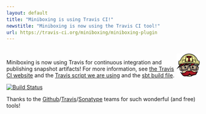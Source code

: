 ```yaml
---
layout: default
title: "Miniboxing is using Travis CI!"
newstitle: "Miniboxing is now using the Travis CI tool!"
url: https://travis-ci.org/miniboxing/miniboxing-plugin
---
```


<br/>

<img src="/images/travis.png" align="right"/>

Miniboxing is now using Travis for continuous integration and publishing snapshot artifacts! For more information, see [the Travis CI website](http://travis-ci.org) and the [Travis script we are using](https://github.com/miniboxing/miniboxing-plugin/blob/wip/.travis.yml) and the [sbt build file](https://github.com/miniboxing/miniboxing-plugin/blob/wip/project/Build.scala).

[![Build Status](https://travis-ci.org/miniboxing/miniboxing-plugin.png?branch=wip)](https://travis-ci.org/miniboxing/miniboxing-plugin)

Thanks to the [Github](http://github.com/)/[Travis](http://travis-ci.org/)/[Sonatype](http://www.sonatype.org/) teams for such wonderful (and free) tools!

